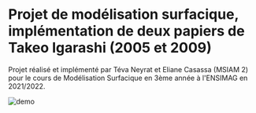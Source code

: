 # Projet de modélisation surfacique, implémentation de deux papiers de Takeo Igarashi (2005 et 2009)

Projet réalisé et implémenté par Téva Neyrat et Eliane Casassa (MSIAM 2) pour le cours de Modélisation Surfacique en 3ème année à l'ENSIMAG en 2021/2022.

![demo](https://github.com/ElianeCasassa/Modelisation-surfacique/assets/105204079/11d54984-c7fc-49a8-8e87-634c385a2389)
